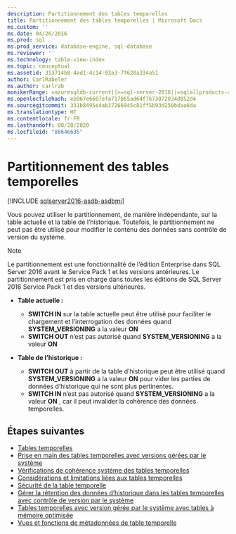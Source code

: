 ```yaml
---
description: Partitionnement des tables temporelles
title: Partitionnement des tables temporelles | Microsoft Docs
ms.custom: ''
ms.date: 04/26/2016
ms.prod: sql
ms.prod_service: database-engine, sql-database
ms.reviewer: ''
ms.technology: table-view-index
ms.topic: conceptual
ms.assetid: 313714b8-4ad1-4c14-93a3-7f628a334a51
author: CarlRabeler
ms.author: carlrab
monikerRange: =azuresqldb-current||>=sql-server-2016||=sqlallproducts-allversions||>=sql-server-linux-2017||=azuresqldb-mi-current
ms.openlocfilehash: eb967e6607efa717865ad64f7673072034d852d4
ms.sourcegitcommit: 331b8495e4ab37266945c81ff5b93d250bdaa6da
ms.translationtype: HT
ms.contentlocale: fr-FR
ms.lasthandoff: 08/20/2020
ms.locfileid: "88646635"
---
```

# <a name="partitioning-with-temporal-tables"></a>Partitionnement des tables temporelles


[!INCLUDE [sqlserver2016-asdb-asdbmi](../../includes/applies-to-version/sqlserver2016-asdb-asdbmi.md)]


Vous pouvez utiliser le partitionnement, de manière indépendante, sur la table actuelle et la table de l’historique. Toutefois, le partitionnement ne peut pas être utilisé pour modifier le contenu des données sans contrôle de version du système.

> [!NOTE]
> Le partitionnement est une fonctionnalité de l’édition Enterprise dans SQL Server 2016 avant le Service Pack 1 et les versions antérieures. Le partitionnement est pris en charge dans toutes les éditions de SQL Server 2016 Service Pack 1 et des versions ultérieures.

- **Table actuelle :**

  - **SWITCH IN** sur la table actuelle peut être utilisé pour faciliter le chargement et l’interrogation des données quand **SYSTEM_VERSIONING** a la valeur **ON**
  - **SWITCH OUT** n’est pas autorisé quand **SYSTEM_VERSIONING** a la valeur **ON**

- **Table de l’historique :**

  - **SWITCH OUT** à partir de la table d’historique peut être utilisé quand **SYSTEM_VERSIONING** a la valeur **ON** pour vider les parties de données d’historique qui ne sont plus pertinentes.
  - **SWITCH IN** n’est pas autorisé quand **SYSTEM_VERSIONING** a la valeur **ON** , car il peut invalider la cohérence des données temporelles.

## <a name="next-steps"></a>Étapes suivantes

- [Tables temporelles](../../relational-databases/tables/temporal-tables.md)
- [Prise en main des tables temporelles avec versions gérées par le système](../../relational-databases/tables/getting-started-with-system-versioned-temporal-tables.md)
- [Vérifications de cohérence système des tables temporelles](../../relational-databases/tables/temporal-table-system-consistency-checks.md)
- [Considérations et limitations liées aux tables temporelles](../../relational-databases/tables/temporal-table-considerations-and-limitations.md)
- [Sécurité de la table temporelle](../../relational-databases/tables/temporal-table-security.md)
- [Gérer la rétention des données d’historique dans les tables temporelles avec contrôle de version par le système](../../relational-databases/tables/manage-retention-of-historical-data-in-system-versioned-temporal-tables.md)
- [Tables temporelles avec version gérée par le système avec tables à mémoire optimisée](../../relational-databases/tables/system-versioned-temporal-tables-with-memory-optimized-tables.md)
- [Vues et fonctions de métadonnées de table temporelle](../../relational-databases/tables/temporal-table-metadata-views-and-functions.md)
